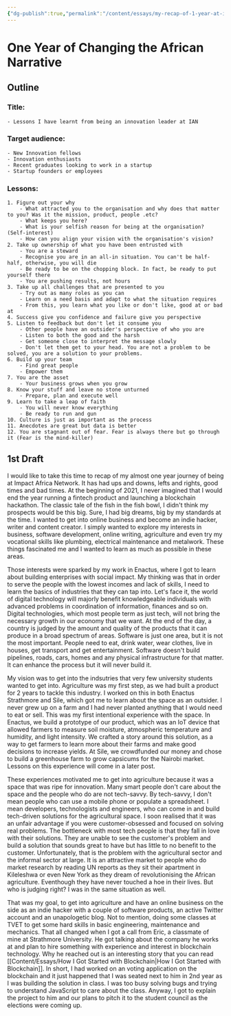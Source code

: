 ```yaml
---
{"dg-publish":true,"permalink":"/content/essays/my-recap-of-1-year-at-ian/","noteIcon":""}
---
```


# One Year of Changing the African Narrative
## Outline
### Title: 
	- Lessons I have learnt from being an innovation leader at IAN

### Target audience:
	- New Innovation fellows
	- Innovation enthusiasts
	- Recent graduates looking to work in a startup
	- Startup founders or employees
### Lessons:
	1. Figure out your why
		- What attracted you to the organisation and why does that matter to you? Was it the mission, product, people .etc?
		- What keeps you here?
		- What is your selfish reason for being at the organisation? (Self-interest)
		- How can you align your vision with the organisation's vision?
	2. Take up ownership of what you have been entrusted with
		- You are a steward
		- Recognise you are in an all-in situation. You can't be half-half, otherwise, you will die
		- Be ready to be on the chopping block. In fact, be ready to put yourself there
		- You are pushing results, not hours
	3. Take up all challenges that are presented to you
		- Try out as many roles as you can
		- Learn on a need basis and adapt to what the situation requires
		- From this, you learn what you like or don't like, good at or bad at
	4. Success give you confidence and failure give you perspective
	5. Listen to feedback but don't let it consume you
		- Other people have an outsider's perspective of who you are
		- Listen to both the good and the harsh
		- Get someone close to interpret the message slowly
		- Don't let them get to your head. You are not a problem to be solved, you are a solution to your problems. 
	6. Build up your team
		- Find great people
		- Empower them
	7. You are the asset
		- Your business grows when you grow
	8. Know your stuff and leave no stone unturned
		- Prepare, plan and execute well
	9. Learn to take a leap of faith
		- You will never know everything
		- Be ready to run and gun
	10. Culture is just as important as the process
	11. Anecdotes are great but data is better
	12. You are stagnant out of fear. Fear is always there but go through it (Fear is the mind-killer)


## 1st Draft

I would like to take this time to recap of my almost one year journey of being at Impact Africa Network. It has had ups and downs, lefts and rights, good times and bad times. At the beginning of 2021, I never imagined that I would end the year running a fintech product and launching a blockchain hackathon. The classic tale of the fish in the fish bowl, I didn't think my prospects would be this big. Sure, I had big dreams, big by my standards at the time. I wanted to get into online business and become an indie hacker, writer and content creator. I simply wanted to explore my interests in business, software development, online writing, agriculture and even try my vocational skills like plumbing, electrical maintenance and metalwork. These things fascinated me and I wanted to learn as much as possible in these areas. 

Those interests were sparked by my work in Enactus, where I got to learn about building enterprises with social impact. My thinking was that in order to serve the people with the lowest incomes and lack of skills, I need to learn the basics of industries that they can tap into. Let's face it, the world of digital technology will majorly benefit knowledgeable individuals with advanced problems in coordination of information, finances and so on. Digital technologies, which most people term as just tech, will not bring the necessary growth in our economy that we want. At the end of the day, a country is judged by the amount and quality of the products that it can produce in a broad spectrum of areas. Software is just one area, but it is not the most important. People need to eat, drink water, wear clothes, live in houses, get transport and get entertainment. Software doesn't build pipelines, roads, cars, homes and any physical infrastructure for that matter. It can enhance the process but it will never build it.

My vision was to get into the indsutries that very few university students wanted to get into. Agriculture was my first step, as we had built a product for 2 years to tackle this industry. I worked on this in both Enactus Strathmore and Sile, which got me to learn about the space as an outsider. I never grew up on a farm and I had never planted anything that I would need to eat or sell. This was my first intentional experience with the space. In Enactus, we build a prototype of our product, which was an IoT device that allowed farmers to measure soil moisture, atmospheric temperature and humidity, and light intensity. We crafted a story around this solution, as a way to get farmers to learn more about their farms and make good decisions to increase yields. At Sile, we crowdfunded our money and chose to build a greenhouse farm to grow capsicums for the Nairobi market. Lessons on this experience will come in a later post.

These experiences motivated me to get into agriculture because it was a space that was ripe for innovation. Many smart people don't care about the space and the people who do are not tech-savvy. By tech-savvy, I don't mean people who can use a mobile phone or populate a spreadsheet. I mean developers, technologists and engineers, who can come in and build tech-driven solutions for the agricultural space. I soon realised that it was an unfair advantage if you were customer-obsessed and focused on solving real problems. The bottleneck with most tech people is that they fall in love with their solutions. They are unable to see the customer's problem and build a solution that sounds great to have but has little to no benefit to the customer. Unfortunately, that is the problem with the agricultural sector and the informal sector at large. It is an attractive market to people who do market research by reading UN reports as they sit their apartment in Kileleshwa or even New York as they dream of revolutionising the African agriculture. Eventhough they have never touched a hoe in their lives. But who is judging right? I was in the same situation as well.

That was my goal, to get into agriculture and have an online business on the side as an indie hacker with a couple of software products, an active Twitter account and an unapologetic blog. Not to mention, doing some classes at TVET to get some hard skills in basic engineering, maintenance and mechanics. That all changed when I got a call from Eric, a classmate of mine at Strathmore University. He got talking about the company he works at and plan to hire something with experience and interest in blockchain technology. Why he reached out is an interesting story that you can read [[Content/Essays/How I Got Started with Blockchain\|How I Got Started with Blockchain]]. In short, I had worked on an voting application on the blockchain and it just happened that I was seated next to him in 2nd year as I was building the solution in class. I was too busy solving bugs and trying to understand JavaScript to care about the class. Anyway, I got to explain the project to him and our plans to pitch it to the student council as the elections were coming up. 






